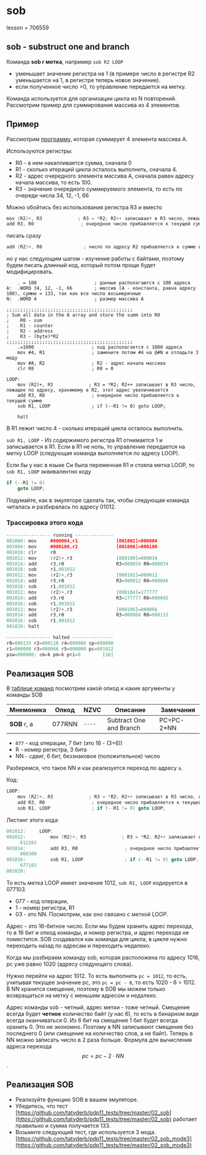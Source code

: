 # sob

lesson = 706559

## sob - substruct one and branch

Команда **sob r метка**, например `sob R2 LOOP`

* уменьшает значение регистра на 1 (в примере число в регистре R2 уменьшается на 1, в регистре теперь новое значение).
* если полученное число >0, то управление передается на метку.

Команда используется для организации цикла из N повторений. Рассмотрим пример для суммирования массива из 4 элементов.

## Пример

Рассмотрим [программу](https://github.com/tatyderb/pdp11_tests/tree/master/02_sob), которая суммирует 4 элемента массива А.

Используются регистры:

* R0 - в нем накапливается сумма, сначала 0
* R1 - сколько итераций цикла осталось выполнить, сначала 4.
* R2 - адрес очередного элемента массива А, сначала равен адресу начала массива, то есть 100.
* R3 - значение очередного суммируемого элемента, то есть по очереди числа 34, 12, -1, 66

Можно обойтись без использования регистра R3 и вместо
```cpp
mov (R2)+, R3             ; R3 = *R2; R2++ записывает в R3 число, лежащее по адресу, хранимому в R2, этот адрес увеличивается
add R3, R0                 ; очередное число прибавляется к текущей сумме
```
писать сразу
```cpp
add (R2)+, R0               ; число по адресу R2 прибавляется к сумме в R0, адрес, который хранится в R2, увеличивается на 2
```
но у нас следующим шагом - изучение работы с байтами, поэтому будем писать длинный код, который потом проще будет модифицировать.
```
    . = 100                     ; данные располагаются с 100 адреса
A:  .WORD 34, 12, -1, 66        ; массив (А - константа, равна адресу 100), сумма = 133, так как все числа восьмеричные
N:  .WORD 4                     ; размер массива А

;;;;;;;;;;;;;;;;;;;;;;;;;;;;;;;;;;;;;;;;;;;;;;
; Sum all data in the A array and store the summ into R0
;    R0 - sum
;    R1 - counter
;    R2 - address
;    R3 - (byte)*R2
;;;;;;;;;;;;;;;;;;;;;;;;;;;;;;;;;;;;;;;;;;;;;;    
    .=1000                     ; код располагается с 1000 адреса
    mov #4, R1                 ; замените потом #4 на @#N и отладьте 3 моду
    mov #A, R2                 ; R2 - адрес начала массива
    clr R0                     ; R0 = 0
    
LOOP:
    mov (R2)+, R3             ; R3 = *R2; R2++ записывает в R3 число, лежащее по адресу, хранимому в R2, этот адрес увеличивается
    add R3, R0                 ; очередное число прибавляется к текущей сумме
    sob R1, LOOP               ; if (--R1 != 0) goto LOOP;
    
    halt
```

В R1 лежит число 4 - сколько итераций цикла осталось выполнить.

`sob R1, LOOP` - Из содержимого регистра R1 отнимается 1 и записывается в R1. Если в R1 не ноль, то управление передается на метку LOOP (следующая команда выполняется по адресу LOOP).

Если бы у нас в языке Си была переменная R1 и стояла метка LOOP, то `sob R1, LOOP` эквивалентно коду
```cpp
if (--R1 != 0)
    goto LOOP;
```

Подумайте, как в эмуляторе сделать так, чтобы следующая команда читалась и разбиралась по адресу 01012.

### Трассировка этого кода

```cpp
---------------- running --------------
001000: mov     #000004,r1              [001002]=000004 
001004: mov     #000100,r2              [001006]=000100 
001010: clr     r0                      
001012: mov     (r2)+,r3                [000100]=000034 
001014: add     r3,r0                   R3=000034 R0=000034 
001016: sob     r1,001012               
001012: mov     (r2)+,r3                [000102]=000012 
001014: add     r3,r0                   R3=000012 R0=000046 
001016: sob     r1,001012               
001012: mov     (r2)+,r3                [000104]=177777 
001014: add     r3,r0                   R3=177777 R0=000045 
001016: sob     r1,001012               
001012: mov     (r2)+,r3                [000106]=000066 
001014: add     r3,r0                   R3=000066 R0=000133 
001016: sob     r1,001012               
001020: halt                            

---------------- halted ---------------
r0=000133 r2=000110 r4=000000 sp=000000
r1=000000 r3=000066 r5=000000 pc=001022
psw=000000: cm=k pm=k pri=0        [16]
```

## Реализация SOB

В [таблице команд](https://stepik.org/lesson/347539/step/1) посмотрим какой опкод и какие аргументы у команды SOB

| Мнемоника | Опкод | NZVC | Описание | Замечания |
|----|----|----|----|----|
| **SOB** r, a | 077RNN | `----` | Subtract One and Branch | PC=PC-2*NN |

* `077` - код операции, 7 бит (это 16 - (3+6))
* R - номер регистра, 3 бита
* NN - сдвиг, 6 бит, беззнаковое (положительное) число

Разберемся, что такое NN и как реализуется переход по адресу `a`.

Код:
```cpp
LOOP:
    mov (R2)+, R3             ; R3 = *R2; R2++ записывает в R3 число, лежащее по адресу, хранимому в R2, этот адрес увеличивается
    add R3, R0                 ; очередное число прибавляется к текущей сумме
    sob R1, LOOP               ; if (--R1 != 0) goto LOOP;
```
Листинг этого кода:
```cpp
001012:		LOOP:
001012:		    mov (R2)+, R3             ; R3 = *R2; R2++ записывает в R3 число, лежащее по адресу, хранимому в R2, этот адрес увеличивается
	 012203
001014:		    add R3, R0                 ; очередное число прибавляется к текущей сумме
	 060300
001016:		    sob R1, LOOP               ; if (--R1 != 0) goto LOOP;
	 077103
001020:
```
То есть метка LOOP имеет значение 1012, `sob R1, LOOP` кодируется в 077103.

* 077 - код операции,
* 1 - номер регистра, R1
* 03 - это NN. Посмотрим, как оно связано с меткой LOOP.

Адрес - это 16-битное число. Если мы будем хранить адрес перехода, то в 16 бит и опкод команды, и номер регистра, и адрес перехода не поместится. SOB создавался как команда для цикла, в цикле нужно переходить назад по адресам и переходить недалеко.

Когда мы разбираем команду sob, которая расположена по адресу 1016, pc уже равно 1020 (адресу следующего слова).

Нужно перейти на адрес 1012. То есть выполнить `pc = 1012`, то есть, учитывая текущее значение pc, это `pc = pc - 6`, то есть 1020 - 6 = 1012. В NN хранится смещение, поэтому в SOB мы можем только возвращаться на метку с меньшим адресом и недалеко.

Адрес команды sob - четный, адрес метки - тоже четный. Смещение всегда будет **четное** количество байт (у нас 6), то есть в бинарном виде всегда оканчиваться 0. Из 6 бит на смещение 1 бит будет всегда хранить 0. Это не экономно. Поэтому в NN записывают смещение без последнего 0 (или смещение на количество слов, а не байт). Теперь в NN можно записать число в 2 раза больше. Формула для вычисления адреса перехода $$pc = pc - 2 \cdot NN$$.


## Реализация SOB

* Реализуйте функцию SOB в вашем эмуляторе. 
* Убедитесь, что тест [https://github.com/tatyderb/pdp11_tests/tree/master/02_sob](https://github.com/tatyderb/pdp11_tests/tree/master/02_sob) работает правильно и сумма получается 133.
* Возьмите следующий тест, где используется 3 мода. [https://github.com/tatyderb/pdp11_tests/tree/master/02_sob_mode3](https://github.com/tatyderb/pdp11_tests/tree/master/02_sob_mode3)